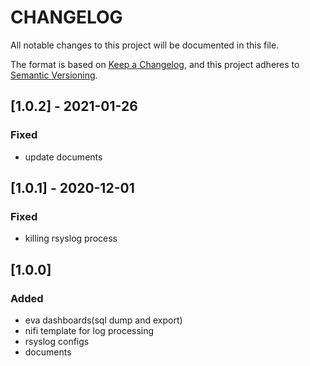 # __CHANGELOG__

All notable changes to this project will be documented in this file.

The format is based on [Keep a Changelog](https://keepachangelog.com/en/1.0.0/),
and this project adheres to [Semantic Versioning](https://semver.org/spec/v2.0.0.html).

## [1.0.2] - 2021-01-26
### Fixed

- update documents

## [1.0.1] - 2020-12-01
### Fixed

- killing rsyslog process 

## [1.0.0]
### Added

- eva dashboards(sql dump and export)
- nifi template for log processing
- rsyslog configs 
- documents 
